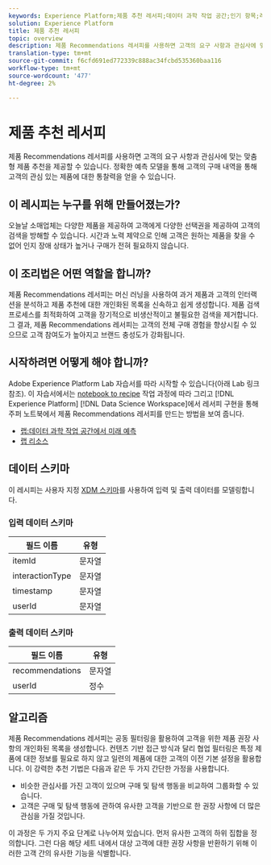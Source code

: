```yaml
---
keywords: Experience Platform;제품 추천 레서피;데이터 과학 작업 공간;인기 항목;레서피;사전 작성 레서피;Product recommendation recipe;Data Science Workspace;popular topics;recipes;pre build recipe
solution: Experience Platform
title: 제품 추천 레서피
topic: overview
description: 제품 Recommendations 레서피를 사용하면 고객의 요구 사항과 관심사에 맞는 맞춤형 제품 추천을 제공할 수 있습니다. 정확한 예측 모델을 통해 고객의 구매 내역을 통해 고객의 관심 있는 제품에 대한 통찰력을 얻을 수 있습니다.
translation-type: tm+mt
source-git-commit: f6cfd691ed772339c888ac34fcbd535360baa116
workflow-type: tm+mt
source-wordcount: '477'
ht-degree: 2%

---
```



# 제품 추천 레서피

제품 Recommendations 레서피를 사용하면 고객의 요구 사항과 관심사에 맞는 맞춤형 제품 추천을 제공할 수 있습니다. 정확한 예측 모델을 통해 고객의 구매 내역을 통해 고객의 관심 있는 제품에 대한 통찰력을 얻을 수 있습니다.

## 이 레시피는 누구를 위해 만들어졌는가?

오늘날 소매업체는 다양한 제품을 제공하여 고객에게 다양한 선택권을 제공하여 고객의 검색을 방해할 수 있습니다. 시간과 노력 제약으로 인해 고객은 원하는 제품을 찾을 수 없어 인지 장애 상태가 높거나 구매가 전혀 필요하지 않습니다.

## 이 조리법은 어떤 역할을 합니까?

제품 Recommendations 레서피는 머신 러닝을 사용하여 과거 제품과 고객의 인터랙션을 분석하고 제품 추천에 대한 개인화된 목록을 신속하고 쉽게 생성합니다. 제품 검색 프로세스를 최적화하여 고객을 장기적으로 비생산적이고 불필요한 검색을 제거합니다. 그 결과, 제품 Recommendations 레서피는 고객의 전체 구매 경험을 향상시킬 수 있으므로 고객 참여도가 높아지고 브랜드 충성도가 강화됩니다.

## 시작하려면 어떻게 해야 합니까?

Adobe Experience Platform Lab 자습서를 따라 시작할 수 있습니다(아래 Lab 링크 참조). 이 자습서에서는 [notebook to recipe](../jupyterlab/create-a-recipe.md) 작업 과정에 따라 그리고 [!DNL Experience Platform] [!DNL Data Science Workspace]에서 레서피 구현을 통해 주퍼 노트북에서 제품 Recommendations 레서피를 만드는 방법을 보여 줍니다.

* [랩:데이터 과학 작업 공간에서 미래 예측](https://expleague.azureedge.net/labs/L777/index.html)
* [랩 리소스](https://github.com/adobe/experience-platform-dsw-reference/tree/master/Summit/2019/resources)

## 데이터 스키마

이 레시피는 사용자 지정 [XDM 스키마](../../xdm/schema/field-dictionary.md)를 사용하여 입력 및 출력 데이터를 모델링합니다.

### 입력 데이터 스키마

| 필드 이름 | 유형 |
--- | ---
| itemId | 문자열 |
| interactionType | 문자열 |
| timestamp | 문자열 |
| userId | 문자열 |

### 출력 데이터 스키마

| 필드 이름 | 유형 |
--- | ---
| recommendations | 문자열 |
| userId | 정수 |

## 알고리즘

제품 Recommendations 레서피는 공동 필터링을 활용하여 고객을 위한 제품 권장 사항의 개인화된 목록을 생성합니다. 컨텐츠 기반 접근 방식과 달리 협업 필터링은 특정 제품에 대한 정보를 필요로 하지 않고 일련의 제품에 대한 고객의 이전 기본 설정을 활용합니다. 이 강력한 추천 기법은 다음과 같은 두 가지 간단한 가정을 사용합니다.
* 비슷한 관심사를 가진 고객이 있으며 구매 및 탐색 행동을 비교하여 그룹화할 수 있습니다.
* 고객은 구매 및 탐색 행동에 관하여 유사한 고객을 기반으로 한 권장 사항에 더 많은 관심을 가질 것입니다.

이 과정은 두 가지 주요 단계로 나누어져 있습니다. 먼저 유사한 고객의 하위 집합을 정의합니다. 그런 다음 해당 세트 내에서 대상 고객에 대한 권장 사항을 반환하기 위해 이러한 고객 간의 유사한 기능을 식별합니다.